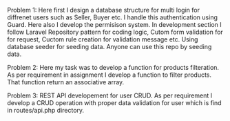 Problem 1: Here first I design a database structure for multi login for diffrenet users such as Seller, Buyer etc. I handle this authentication using Guard. Here also I develop the permisison system. In development section I follow Laravel Repository pattern for coding logic, Cutom form validation for for request, Cuctom rule creation for validation message etc. Using database seeder for seeding data. Anyone can use this repo by seeding data.



Problem 2: Here my task was to develop a function for products filteration. As per requirement in assignment I develop a function to filter products. That function return an associative array.



Problem 3: REST API developement for user CRUD. As per requirement I develop a CRUD operation with proper data validation for user which is find in routes/api.php directory.
